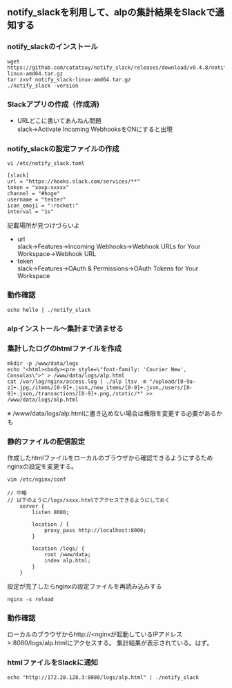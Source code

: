 ## notify_slackを利用して、alpの集計結果をSlackで通知する

### notify_slackのインストール
```
wget https://github.com/catatsuy/notify_slack/releases/download/v0.4.8/notify_slack-linux-amd64.tar.gz
tar zxvf notify_slack-linux-amd64.tar.gz
./notify_slack -version
```

### Slackアプリの作成（作成済)
- URLどこに書いてあんねん問題<br>
slack->Activate Incoming WebhooksをONにすると出現

### notify_slackの設定ファイルの作成
```
vi /etc/notify_slack.toml

[slack]
url = "https://hooks.slack.com/services/**"
token = "xoxp-xxxxx"
channel = "#hoge"
username = "tester"
icon_emoji = ":rocket:"
interval = "1s"
```
記載場所が見つけづらいよ
- url<br>
slack->Features->Incoming Webhooks->Webhook URLs for Your Workspace->Webhook URL
- token<br>
slack->Features->OAuth & Permissions->OAuth Tokens for Your Workspace

### 動作確認
```
echo hello | ./notify_slack
```

### alpインストール〜集計まで済ませる

### 集計したログのhtmlファイルを作成
```
mkdir -p /www/data/logs
echo "<html><body><pre style=\"font-family: 'Courier New', Consolas\">" > /www/data/logs/alp.html
cat /var/log/nginx/access.log | ./alp ltsv -m "/upload/[0-9a-z]+.jpg,/items/[0-9]+.json,/new_items/[0-9]+.json,/users/[0-9]+.json,/transactions/[0-9]+.png,/static/*" >> /www/data/logs/alp.html
```
※ /www/data/logs/alp.htmlに書き込めない場合は権限を変更する必要があるかも

### 静的ファイルの配信設定
作成したhtmlファイルをローカルのブラウザから確認できるようにするためnginxの設定を変更する。
```
vim /etc/nginx/conf
```

```
// 中略
// 以下のように/logs/xxxx.htmlでアクセスできるようにしておく
    server {
        listen 8080;

        location / {
            proxy_pass http://localhost:8000;
        }

        location /logs/ {
            root /www/data;
            index alp.html;
        }
    }
```

設定が完了したらnginxの設定ファイルを再読み込みする
```
nginx -s reload
```

### 動作確認
ローカルのブラウザからhttp://<nginxが起動しているIPアドレス>:8080/logs/alp.htmlにアクセスする。
集計結果が表示されている。はず。

### htmlファイルをSlackに通知
`echo "http://172.28.128.3:8080/logs/alp.html" | ./notify_slack`





